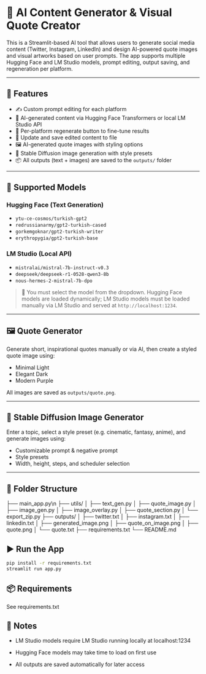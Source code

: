 # 🧠 AI Content Generator & Visual Quote Creator

This is a Streamlit-based AI tool that allows users to generate social media content (Twitter, Instagram, LinkedIn) and design AI-powered quote images and visual artworks based on user prompts. The app supports multiple Hugging Face and LM Studio models, prompt editing, output saving, and regeneration per platform.

---

## 🚀 Features

- ✍️ Custom prompt editing for each platform
- 🧠 AI-generated content via Hugging Face Transformers or local LM Studio API
- 🔁 Per-platform regenerate button to fine-tune results
- 💾 Update and save edited content to file
- 🖼️ AI-generated quote images with styling options
- 🎨 Stable Diffusion image generation with style presets
- 📦 All outputs (text + images) are saved to the `outputs/` folder

---

## 🤖 Supported Models

### Hugging Face (Text Generation)
- `ytu-ce-cosmos/turkish-gpt2`
- `redrussianarmy/gpt2-turkish-cased`
- `gorkemgoknar/gpt2-turkish-writer`
- `erythropygia/gpt2-turkish-base`

### LM Studio (Local API)
- `mistralai/mistral-7b-instruct-v0.3`
- `deepseek/deepseek-r1-0528-qwen3-8b`
- `nous-hermes-2-mistral-7b-dpo`

> 📝 You must select the model from the dropdown. Hugging Face models are loaded dynamically; LM Studio models must be loaded manually via LM Studio and served at `http://localhost:1234`.

---

## 🖼️ Quote Generator

Generate short, inspirational quotes manually or via AI, then create a styled quote image using:
- Minimal Light
- Elegant Dark
- Modern Purple

All images are saved as `outputs/quote.png`.

---

## 🎨 Stable Diffusion Image Generator

Enter a topic, select a style preset (e.g. cinematic, fantasy, anime), and generate images using:
- Customizable prompt & negative prompt
- Style presets
- Width, height, steps, and scheduler selection

---

## 📁 Folder Structure

├── main_app.py\n
├── utils/
│ ├── text_gen.py
│ ├── quote_image.py
│ ├── image_gen.py
│ ├── image_overlay.py
│ ├── quote_section.py
│ └── export_zip.py
├── outputs/
│ ├── twitter.txt
│ ├── instagram.txt
│ ├── linkedin.txt
│ ├── generated_image.png
│ ├── quote_on_image.png
│ ├── quote.png
│ └── quote.txt
├── requirements.txt
└── README.md


## ▶️ Run the App

```bash
pip install -r requirements.txt
streamlit run app.py
```

## 📦 Requirements
See requirements.txt

## 📝 Notes

- LM Studio models require LM Studio running locally at localhost:1234

- Hugging Face models may take time to load on first use

- All outputs are saved automatically for later access

